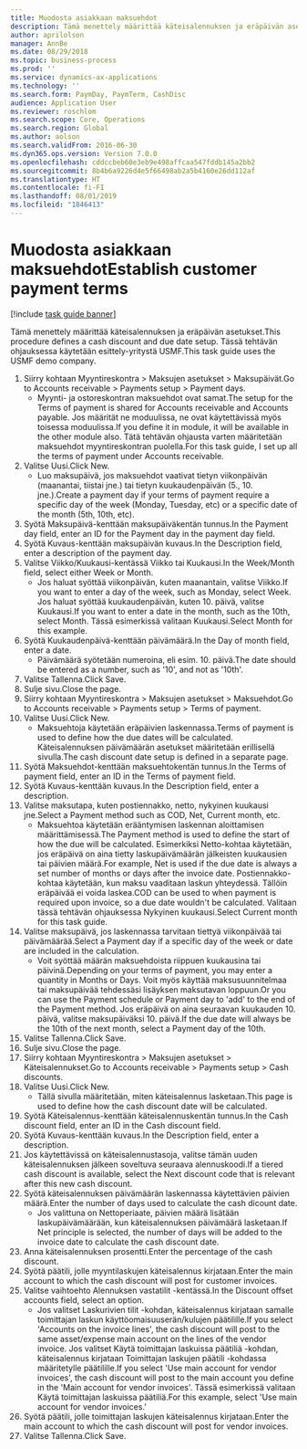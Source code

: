 ```yaml
---
title: Muodosta asiakkaan maksuehdot
description: Tämä menettely määrittää käteisalennuksen ja eräpäivän asetukset.
author: aprilolson
manager: AnnBe
ms.date: 08/29/2018
ms.topic: business-process
ms.prod: ''
ms.service: dynamics-ax-applications
ms.technology: ''
ms.search.form: PaymDay, PaymTerm, CashDisc
audience: Application User
ms.reviewer: roschlom
ms.search.scope: Core, Operations
ms.search.region: Global
ms.author: aolson
ms.search.validFrom: 2016-06-30
ms.dyn365.ops.version: Version 7.0.0
ms.openlocfilehash: cddccbeb60e3eb9e498affcaa547fddb145a2bb2
ms.sourcegitcommit: 8b4b6a9226d4e5f66498ab2a5b4160e26dd112af
ms.translationtype: HT
ms.contentlocale: fi-FI
ms.lasthandoff: 08/01/2019
ms.locfileid: "1846413"
---
```

# <a name="establish-customer-payment-terms"></a><span data-ttu-id="96557-103">Muodosta asiakkaan maksuehdot</span><span class="sxs-lookup"><span data-stu-id="96557-103">Establish customer payment terms</span></span>

[!include [task guide banner](../../includes/task-guide-banner.md)]

<span data-ttu-id="96557-104">Tämä menettely määrittää käteisalennuksen ja eräpäivän asetukset.</span><span class="sxs-lookup"><span data-stu-id="96557-104">This procedure defines a cash discount and due date setup.</span></span> <span data-ttu-id="96557-105">Tässä tehtävän ohjauksessa käytetään esittely-yritystä USMF.</span><span class="sxs-lookup"><span data-stu-id="96557-105">This task guide uses the USMF demo company.</span></span>

1. <span data-ttu-id="96557-106">Siirry kohtaan Myyntireskontra > Maksujen asetukset > Maksupäivät.</span><span class="sxs-lookup"><span data-stu-id="96557-106">Go to Accounts receivable > Payments setup > Payment days.</span></span>
    * <span data-ttu-id="96557-107">Myynti- ja ostoreskontran maksuehdot ovat samat.</span><span class="sxs-lookup"><span data-stu-id="96557-107">The setup for the Terms of payment is shared for Accounts receivable and Accounts payable.</span></span> <span data-ttu-id="96557-108">Jos määrität ne moduulissa, ne ovat käytettävissä myös toisessa moduulissa.</span><span class="sxs-lookup"><span data-stu-id="96557-108">If you define it in module, it will be available in the other module also.</span></span> <span data-ttu-id="96557-109">Tätä tehtävän ohjausta varten määritetään maksuehdot myyntireskontran puolella.</span><span class="sxs-lookup"><span data-stu-id="96557-109">For this task guide, I set up all the terms of payment under Accounts receivable.</span></span>  
2. <span data-ttu-id="96557-110">Valitse Uusi.</span><span class="sxs-lookup"><span data-stu-id="96557-110">Click New.</span></span>
    * <span data-ttu-id="96557-111">Luo maksupäivä, jos maksuehdot vaativat tietyn viikonpäivän (maanantai, tiistai jne.) tai tietyn kuukaudenpäivän (5., 10. jne.).</span><span class="sxs-lookup"><span data-stu-id="96557-111">Create a payment day if your terms of payment require a specific day of the week (Monday, Tuesday, etc) or a specific date of the month (5th, 10th, etc).</span></span>  
3. <span data-ttu-id="96557-112">Syötä Maksupäivä-kenttään maksupäiväkentän tunnus.</span><span class="sxs-lookup"><span data-stu-id="96557-112">In the Payment day field, enter an ID for the Payment day in the payment day field.</span></span>
4. <span data-ttu-id="96557-113">Syötä Kuvaus-kenttään maksupäivän kuvaus.</span><span class="sxs-lookup"><span data-stu-id="96557-113">In the Description field, enter a description of the payment day.</span></span>
5. <span data-ttu-id="96557-114">Valitse Viikko/Kuukausi-kentässä Viikko tai Kuukausi.</span><span class="sxs-lookup"><span data-stu-id="96557-114">In the Week/Month field, select either Week or Month.</span></span>
    * <span data-ttu-id="96557-115">Jos haluat syöttää viikonpäivän, kuten maanantain, valitse Viikko.</span><span class="sxs-lookup"><span data-stu-id="96557-115">If you want to enter a day of the week, such as Monday, select Week.</span></span> <span data-ttu-id="96557-116">Jos haluat syöttää kuukaudenpäivän, kuten 10. päivä, valitse Kuukausi.</span><span class="sxs-lookup"><span data-stu-id="96557-116">If you want to enter a date in the month, such as the 10th, select Month.</span></span> <span data-ttu-id="96557-117">Tässä esimerkissä valitaan Kuukausi.</span><span class="sxs-lookup"><span data-stu-id="96557-117">Select Month for this example.</span></span>  
6. <span data-ttu-id="96557-118">Syötä Kuukaudenpäivä-kenttään päivämäärä.</span><span class="sxs-lookup"><span data-stu-id="96557-118">In the Day of month field, enter a date.</span></span>
    * <span data-ttu-id="96557-119">Päivämäärä syötetään numeroina, eli esim. 10. päivä.</span><span class="sxs-lookup"><span data-stu-id="96557-119">The date should be entered as a number, such as '10', and not as '10th'.</span></span>  
7. <span data-ttu-id="96557-120">Valitse Tallenna.</span><span class="sxs-lookup"><span data-stu-id="96557-120">Click Save.</span></span>
8. <span data-ttu-id="96557-121">Sulje sivu.</span><span class="sxs-lookup"><span data-stu-id="96557-121">Close the page.</span></span>
9. <span data-ttu-id="96557-122">Siirry kohtaan Myyntireskontra > Maksujen asetukset > Maksuehdot.</span><span class="sxs-lookup"><span data-stu-id="96557-122">Go to Accounts receivable > Payments setup > Terms of payment.</span></span>
10. <span data-ttu-id="96557-123">Valitse Uusi.</span><span class="sxs-lookup"><span data-stu-id="96557-123">Click New.</span></span>
    * <span data-ttu-id="96557-124">Maksuehtoja käytetään eräpäivien laskennassa.</span><span class="sxs-lookup"><span data-stu-id="96557-124">Terms of payment is used to define how the due dates will be calculated.</span></span> <span data-ttu-id="96557-125">Käteisalennuksen päivämäärän asetukset määritetään erillisellä sivulla.</span><span class="sxs-lookup"><span data-stu-id="96557-125">The cash discount date setup is defined in a separate page.</span></span>  
11. <span data-ttu-id="96557-126">Syötä Maksuehdot-kenttään maksuehtokentän tunnus.</span><span class="sxs-lookup"><span data-stu-id="96557-126">In the Terms of payment field, enter an ID in the Terms of payment field.</span></span>
12. <span data-ttu-id="96557-127">Syötä Kuvaus-kenttään kuvaus.</span><span class="sxs-lookup"><span data-stu-id="96557-127">In the Description field, enter a description.</span></span>
13. <span data-ttu-id="96557-128">Valitse maksutapa, kuten postiennakko, netto, nykyinen kuukausi jne.</span><span class="sxs-lookup"><span data-stu-id="96557-128">Select a Payment method such as COD, Net, Current month, etc.</span></span>
    * <span data-ttu-id="96557-129">Maksuehtoa käytetään erääntymisen laskennan aloittamisen määrittämisessä.</span><span class="sxs-lookup"><span data-stu-id="96557-129">The Payment method is used to define the start of how the due will be calculated.</span></span>  <span data-ttu-id="96557-130">Esimerkiksi Netto-kohtaa käytetään, jos eräpäivä on aina tietty laskupäivämäärän jälkeisten kuukausien tai päivien määrä.</span><span class="sxs-lookup"><span data-stu-id="96557-130">For example, Net is used if the due date is always a set number of months or days after the invoice date.</span></span> <span data-ttu-id="96557-131">Postiennakko-kohtaa käytetään, kun maksu vaaditaan laskun yhteydessä. Tällöin eräpäivää ei voida laskea.</span><span class="sxs-lookup"><span data-stu-id="96557-131">COD can be used to when payment is required upon invoice, so a due date wouldn't be calculated.</span></span> <span data-ttu-id="96557-132">Valitaan tässä tehtävän ohjauksessa Nykyinen kuukausi.</span><span class="sxs-lookup"><span data-stu-id="96557-132">Select Current month for this task guide.</span></span>  
14. <span data-ttu-id="96557-133">Valitse maksupäivä, jos laskennassa tarvitaan tiettyä viikonpäivää tai päivämäärää.</span><span class="sxs-lookup"><span data-stu-id="96557-133">Select a Payment day if a specific day of the  week or date are included in the calculation.</span></span>
    * <span data-ttu-id="96557-134">Voit syöttää määrän maksuehdoista riippuen kuukausina tai päivinä.</span><span class="sxs-lookup"><span data-stu-id="96557-134">Depending on your terms of payment, you may enter a quantity in Months or Days.</span></span> <span data-ttu-id="96557-135">Voit myös käyttää maksusuunnitelmaa tai maksupäivää tehdessäsi lisäyksen maksutavan loppuun.</span><span class="sxs-lookup"><span data-stu-id="96557-135">Or you can use the Payment schedule or Payment day to 'add' to the end of the Payment method.</span></span> <span data-ttu-id="96557-136">Jos eräpäivä on aina seuraavan kuukauden 10. päivä, valitse maksupäiväksi 10. päivä.</span><span class="sxs-lookup"><span data-stu-id="96557-136">If the due date will always be the 10th of the next month, select a Payment day of the 10th.</span></span>  
15. <span data-ttu-id="96557-137">Valitse Tallenna.</span><span class="sxs-lookup"><span data-stu-id="96557-137">Click Save.</span></span>
16. <span data-ttu-id="96557-138">Sulje sivu.</span><span class="sxs-lookup"><span data-stu-id="96557-138">Close the page.</span></span>
17. <span data-ttu-id="96557-139">Siirry kohtaan Myyntireskontra > Maksujen asetukset > Käteisalennukset.</span><span class="sxs-lookup"><span data-stu-id="96557-139">Go to Accounts receivable > Payments setup > Cash discounts.</span></span>
18. <span data-ttu-id="96557-140">Valitse Uusi.</span><span class="sxs-lookup"><span data-stu-id="96557-140">Click New.</span></span>
    * <span data-ttu-id="96557-141">Tällä sivulla määritetään, miten käteisalennus lasketaan.</span><span class="sxs-lookup"><span data-stu-id="96557-141">This page is used to define how the cash discount date will be calculated.</span></span>  
19. <span data-ttu-id="96557-142">Syötä Käteisalennus-kenttään käteisalennuskentän tunnus.</span><span class="sxs-lookup"><span data-stu-id="96557-142">In the Cash discount field, enter an ID in the Cash discount field.</span></span>
20. <span data-ttu-id="96557-143">Syötä Kuvaus-kenttään kuvaus.</span><span class="sxs-lookup"><span data-stu-id="96557-143">In the Description field, enter a description.</span></span>
21. <span data-ttu-id="96557-144">Jos käytettävissä on käteisalennustasoja, valitse tämän uuden käteisalennuksen jälkeen soveltuva seuraava alennuskoodi.</span><span class="sxs-lookup"><span data-stu-id="96557-144">If a tiered cash discount is available, select the Next discount code that is relevant after this new cash discount.</span></span>
22. <span data-ttu-id="96557-145">Syötä käteisalennuksen päivämäärän laskennassa käytettävien päivien määrä.</span><span class="sxs-lookup"><span data-stu-id="96557-145">Enter the number of days used to calculate the cash dicount date.</span></span>
    * <span data-ttu-id="96557-146">Jos valittuna on Nettoperiaate, päivien määrä lisätään laskupäivämäärään, kun käteisalennuksen päivämäärä lasketaan.</span><span class="sxs-lookup"><span data-stu-id="96557-146">If Net principle is selected, the number of days will be added to the invoice date to calculate the cash discount date.</span></span>  
23. <span data-ttu-id="96557-147">Anna käteisalennuksen prosentti.</span><span class="sxs-lookup"><span data-stu-id="96557-147">Enter the percentage of the cash discount.</span></span>
24. <span data-ttu-id="96557-148">Syötä päätili, jolle myyntilaskujen käteisalennus kirjataan.</span><span class="sxs-lookup"><span data-stu-id="96557-148">Enter the main account to which the cash discount will post for customer invoices.</span></span>
25. <span data-ttu-id="96557-149">Valitse vaihtoehto Alennuksen vastatilit -kentässä.</span><span class="sxs-lookup"><span data-stu-id="96557-149">In the Discount offset accounts field, select an option.</span></span>
    * <span data-ttu-id="96557-150">Jos valitset Laskurivien tilit -kohdan, käteisalennus kirjataan samalle toimittajan laskun käyttöomaisuuserän/kulujen päätilille.</span><span class="sxs-lookup"><span data-stu-id="96557-150">If you select 'Accounts on the invoice lines', the cash discount will post to the same asset/expense main account on the lines of the vendor invoice.</span></span> <span data-ttu-id="96557-151">Jos valitset Käytä toimittajan laskuissa päätiliä -kohdan, käteisalennus kirjataan Toimittajan laskujen päätili -kohdassa määritetylle päätilille.</span><span class="sxs-lookup"><span data-stu-id="96557-151">If you select 'Use main account for vendor invoices', the cash discount will post to the main account you define in the 'Main account for vendor invoices'.</span></span> <span data-ttu-id="96557-152">Tässä esimerkissä valitaan Käytä toimittajan laskuissa päätiliä.</span><span class="sxs-lookup"><span data-stu-id="96557-152">For this example, select 'Use main account for vendor invoices.'</span></span>  
26. <span data-ttu-id="96557-153">Syötä päätili, jolle toimittajan laskujen käteisalennus kirjataan.</span><span class="sxs-lookup"><span data-stu-id="96557-153">Enter the main account to which the cash discount will post for vendor invoices.</span></span>
27. <span data-ttu-id="96557-154">Valitse Tallenna.</span><span class="sxs-lookup"><span data-stu-id="96557-154">Click Save.</span></span>

